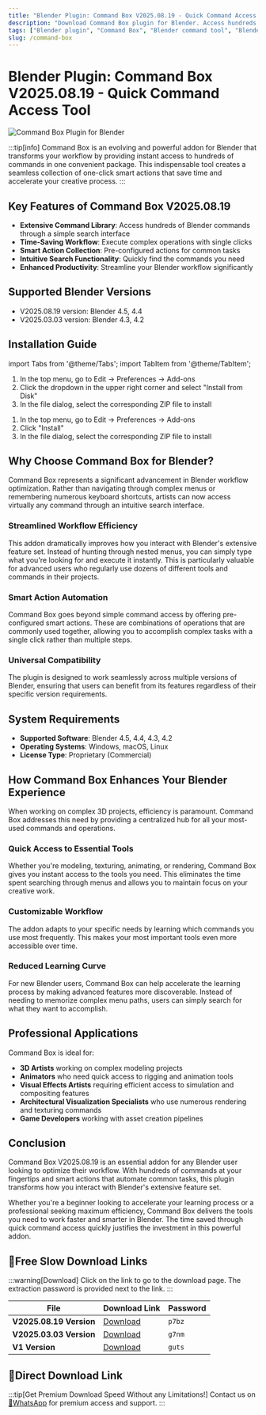 ```yaml
---
title: "Blender Plugin: Command Box V2025.08.19 - Quick Command Access Tool"
description: "Download Command Box plugin for Blender. Access hundreds of commands with quick search functionality. Works with Blender 4.5, 4.4, 4.3, 4.2 and more."
tags: ["Blender plugin", "Command Box", "Blender command tool", "Blender addon", "quick commands", "Blender workflow", "3D modeling tools"]
slug: /command-box
---
```

<!--Above is frontmatter Part-generate depend on content meet Google Seo, you need to balance automation efficiency with Google's core ranking factors—especially E-E-A-T (Experience, Expertise, Authoritativeness, Trustworthiness), -->

<!--First Part-This is Title -->
# Blender Plugin: Command Box V2025.08.19 - Quick Command Access Tool

<!--Second Part-This is First Banner -->
![Command Box Plugin for Blender](https://www.gfxcamp.com/wp-content/uploads/2024/12/Command-Box-1.jpg)

:::tip[info]
Command Box is an evolving and powerful addon for Blender that transforms your workflow by providing instant access to hundreds of commands in one convenient package. This indispensable tool creates a seamless collection of one-click smart actions that save time and accelerate your creative process.
:::

## Key Features of Command Box V2025.08.19

- **Extensive Command Library**: Access hundreds of Blender commands through a simple search interface
- **Time-Saving Workflow**: Execute complex operations with single clicks
- **Smart Action Collection**: Pre-configured actions for common tasks
- **Intuitive Search Functionality**: Quickly find the commands you need
- **Enhanced Productivity**: Streamline your Blender workflow significantly

## Supported Blender Versions

- V2025.08.19 version: Blender 4.5, 4.4
- V2025.03.03 version: Blender 4.3, 4.2

## Installation Guide

import Tabs from '@theme/Tabs';
import TabItem from '@theme/TabItem';

<Tabs>
  <TabItem value="blender-4.1+" label="Blender 4.1 and Later" default>
    <ol>
      <li>In the top menu, go to Edit → Preferences → Add-ons</li>
      <li>Click the dropdown in the upper right corner and select "Install from Disk"</li>
      <li>In the file dialog, select the corresponding ZIP file to install</li>
    </ol>
  </TabItem>
  <TabItem value="blender-4.0-" label="Blender 4.0 and Earlier">
    <ol>
      <li>In the top menu, go to Edit → Preferences → Add-ons</li>
      <li>Click "Install"</li>
      <li>In the file dialog, select the corresponding ZIP file to install</li>
    </ol>
  </TabItem>
</Tabs>


## Why Choose Command Box for Blender?

Command Box represents a significant advancement in Blender workflow optimization. Rather than navigating through complex menus or remembering numerous keyboard shortcuts, artists can now access virtually any command through an intuitive search interface.

### Streamlined Workflow Efficiency

This addon dramatically improves how you interact with Blender's extensive feature set. Instead of hunting through nested menus, you can simply type what you're looking for and execute it instantly. This is particularly valuable for advanced users who regularly use dozens of different tools and commands in their projects.

### Smart Action Automation

Command Box goes beyond simple command access by offering pre-configured smart actions. These are combinations of operations that are commonly used together, allowing you to accomplish complex tasks with a single click rather than multiple steps.

### Universal Compatibility

The plugin is designed to work seamlessly across multiple versions of Blender, ensuring that users can benefit from its features regardless of their specific version requirements.

## System Requirements

- **Supported Software**: Blender 4.5, 4.4, 4.3, 4.2
- **Operating Systems**: Windows, macOS, Linux
- **License Type**: Proprietary (Commercial)

## How Command Box Enhances Your Blender Experience

When working on complex 3D projects, efficiency is paramount. Command Box addresses this need by providing a centralized hub for all your most-used commands and operations.

### Quick Access to Essential Tools

Whether you're modeling, texturing, animating, or rendering, Command Box gives you instant access to the tools you need. This eliminates the time spent searching through menus and allows you to maintain focus on your creative work.

### Customizable Workflow

The addon adapts to your specific needs by learning which commands you use most frequently. This makes your most important tools even more accessible over time.

### Reduced Learning Curve

For new Blender users, Command Box can help accelerate the learning process by making advanced features more discoverable. Instead of needing to memorize complex menu paths, users can simply search for what they want to accomplish.

## Professional Applications

Command Box is ideal for:

- **3D Artists** working on complex modeling projects
- **Animators** who need quick access to rigging and animation tools
- **Visual Effects Artists** requiring efficient access to simulation and compositing features
- **Architectural Visualization Specialists** who use numerous rendering and texturing commands
- **Game Developers** working with asset creation pipelines

## Conclusion

Command Box V2025.08.19 is an essential addon for any Blender user looking to optimize their workflow. With hundreds of commands at your fingertips and smart actions that automate common tasks, this plugin transforms how you interact with Blender's extensive feature set.

Whether you're a beginner looking to accelerate your learning process or a professional seeking maximum efficiency, Command Box delivers the tools you need to work faster and smarter in Blender. The time saved through quick command access quickly justifies the investment in this powerful addon.

<!-- The Last Part-Download -->
## 🐌Free Slow Download Links
:::warning[Download]
Click on the link to go to the download page. The extraction password is provided next to the link.
:::

| File                       | Download Link                                                              | Password |
| -------------------------- | -------------------------------------------------------------------------- | -------- |
| **V2025.08.19 Version**  | [Download](https://pan.baidu.com/s/1_tx01ELDCc12nJ2hP79sVw?pwd=p7bz)        | `p7bz`   |
| **V2025.03.03 Version**  | [Download](https://pan.baidu.com/s/1yyVWTBcMr7d-RukPy6yPig?pwd=g7nm)        | `g7nm`   |
| **V1 Version**  | [Download](https://pan.baidu.com/s/10DdKb8B2YDaAxXvY0wNdww?pwd=guts)        | `guts`   |

## 🚀Direct Download Link
:::tip[Get Premium Download Speed Without any Limitations!]
Contact us on [💬WhatsApp](https://wa.me/+8613237610083) for premium  access and support.
:::